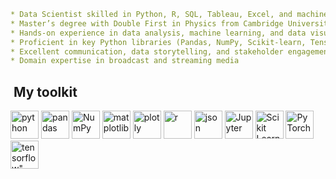 ```yaml
* Data Scientist skilled in Python, R, SQL, Tableau, Excel, and machine learning algorithms
* Master’s degree with Double First in Physics from Cambridge University
* Hands-on experience in data analysis, machine learning, and data visualisation for real-world applications
* Proficient in key Python libraries (Pandas, NumPy, Scikit-learn, TensorFlow, PyTorch) and statistical modelling techniques
* Excellent communication, data storytelling, and stakeholder engagement skills
* Domain expertise in broadcast and streaming media

```
<h2> &nbspMy toolkit</h2>
<p align="left">
<img src="https://cdn.jsdelivr.net/gh/devicons/devicon@latest/icons/python/python-original-wordmark.svg" alt="python" width="45" height="45"/>
<img src="https://cdn.jsdelivr.net/gh/devicons/devicon@latest/icons/pandas/pandas-original.svg"  alt="pandas" width="45" height="45"/>
<img src="https://cdn.jsdelivr.net/gh/devicons/devicon@latest/icons/numpy/numpy-original.svg"  alt="NumPy" width="45" height="45"/>
<img src="https://cdn.jsdelivr.net/gh/devicons/devicon@latest/icons/matplotlib/matplotlib-original.svg" alt="matplotlib" width="45" height="45"/>
<img src="https://cdn.jsdelivr.net/gh/devicons/devicon@latest/icons/plotly/plotly-original.svg"   alt="plotly" width="45" height="45"/>
<img src="https://cdn.jsdelivr.net/gh/devicons/devicon@latest/icons/r/r-original.svg"  alt="r" width="45" height="45"/>
<img src="https://cdn.jsdelivr.net/gh/devicons/devicon@latest/icons/json/json-original.svg" alt="json" width="45" height="45"/>
<img src="https://cdn.jsdelivr.net/gh/devicons/devicon@latest/icons/jupyter/jupyter-original-wordmark.svg" alt="Jupyter" width="45" height="45"/>
<img src="https://cdn.jsdelivr.net/gh/devicons/devicon@latest/icons/scikitlearn/scikitlearn-original.svg" alt="Scikit Learn" width="45" height="45"/>
<img src="https://cdn.jsdelivr.net/gh/devicons/devicon@latest/icons/pytorch/pytorch-original.svg" alt="PyTorch" width="45" height="45"/>
<img src="https://cdn.jsdelivr.net/gh/devicons/devicon@latest/icons/tensorflow/tensorflow-original.svg" alt=tensorflow" width="45" height="45"/>
</p>
          

<!---
dpb24/dpb24 is a ✨ special ✨ repository because its `README.md` (this file) appears on your GitHub profile.
You can click the Preview link to take a look at your changes.
--->
